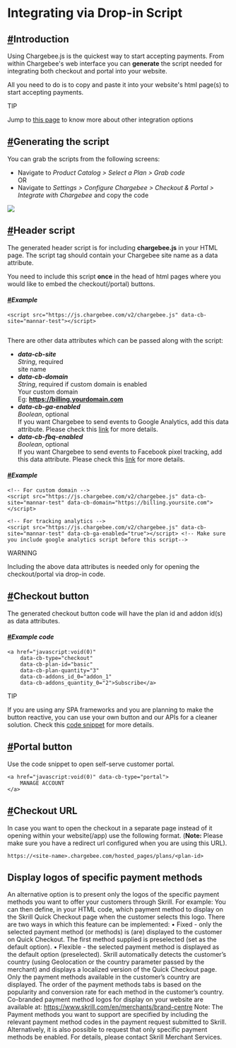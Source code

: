 
# Integrating via Drop-in Script

## [#](https://www.chargebee.com/checkout-portal-docs/drop-in-integration.html#introduction)Introduction

Using Chargebee.js is the quickest way to start accepting payments. From within Chargebee's web interface you can  **generate**  the script needed for integrating both checkout and portal into your website.

All you need to do is to copy and paste it into your website's html page(s) to start accepting payments.

TIP

Jump to  [this page](https://www.chargebee.com/checkout-portal-docs/#/#integration-options)  to know more about other integration options

## [#](https://www.chargebee.com/checkout-portal-docs/drop-in-integration.html#generating-the-script)Generating the script

You can grab the scripts from the following screens:

-   Navigate to  _Product Catalog > Select a Plan > Grab code_  
    OR
-   Navigate to  _Settings > Configure Chargebee > Checkout & Portal > Integrate with Chargebee_  and copy the code

![](https://www.chargebee.com/checkout-portal-docs/assets/img/integration-ui.86cc37df.png)

## [#](https://www.chargebee.com/checkout-portal-docs/drop-in-integration.html#header-script)Header script

The generated header script is for including  **chargebee.js**  in your HTML page. The script tag should contain your Chargebee site name as a data attribute.

You need to include this script  **once**  in the head of html pages where you would like to embed the checkout(/portal) buttons.

#### [#](https://www.chargebee.com/checkout-portal-docs/drop-in-integration.html#example)_**Example**_

```
<script src="https://js.chargebee.com/v2/chargebee.js" data-cb-site="mannar-test"></script>


```

There are other data attributes which can be passed along with the script:

-   _**data-cb-site**_  
    _String_, required  
    site name
-   _**data-cb-domain**_  
    _String_, required if custom domain is enabled  
    Your custom domain  
    Eg:  **https://billing.yourdomain.com**
-   _**data-cb-ga-enabled**_  
    _Boolean_, optional  
    If you want Chargebee to send events to Google Analytics, add this data attribute. Please check this  [link](https://www.chargebee.com/checkout-portal-docs/drop-in-integration.html)  for more details.
-   _**data-cb-fbq-enabled**_  
    _Boolean_, optional  
    If you want Chargebee to send events to Facebook pixel tracking, add this data attribute. Please check this  [link](https://www.chargebee.com/checkout-portal-docs/drop-in-integration.html)  for more details.

#### [#](https://www.chargebee.com/checkout-portal-docs/drop-in-integration.html#example-2)_**Example**_

```
<!-- For custom domain -->
<script src="https://js.chargebee.com/v2/chargebee.js" data-cb-site="mannar-test" data-cb-domain="https://billing.yoursite.com"></script>

<!-- For tracking analytics -->
<script src="https://js.chargebee.com/v2/chargebee.js" data-cb-site="mannar-test" data-cb-ga-enabled="true"></script> <!-- Make sure you include google analytics script before this script-->

```

WARNING

Including the above data attributes is needed only for opening the checkout/portal via drop-in code.

## [#](https://www.chargebee.com/checkout-portal-docs/drop-in-integration.html#checkout-button)Checkout button

The generated checkout button code will have the plan id and addon id(s) as data attributes.

#### [#](https://www.chargebee.com/checkout-portal-docs/drop-in-integration.html#example-code)_**Example code**_

```
<a href="javascript:void(0)"
    data-cb-type="checkout"
    data-cb-plan-id="basic"
    data-cb-plan-quantity="3"
    data-cb-addons_id_0="addon_1"
    data-cb-addons_quantity_0="2">Subscribe</a>

```

TIP

If you are using any SPA frameworks and you are planning to make the button reactive, you can use your own button and our APIs for a cleaner solution. Check this  [code snippet](https://www.chargebee.com/checkout-portal-docs/drop-in-tutorial.html#simulating-drop-in-script-functionality-with-your-button)  for more details.

## [#](https://www.chargebee.com/checkout-portal-docs/drop-in-integration.html#portal-button)Portal button

Use the code snippet to open self-serve customer portal.

```
<a href="javascript:void(0)" data-cb-type="portal">
    MANAGE ACCOUNT
</a>

```

## [#](https://www.chargebee.com/checkout-portal-docs/drop-in-integration.html#checkout-url)Checkout URL

In case you want to open the checkout in a separate page instead of it opening within your website(/app) use the following format. (**Note:**  Please make sure you have a redirect url configured when you are using this URL).

```
https://<site-name>.chargebee.com/hosted_pages/plans/<plan-id>
```


## Display logos of specific payment methods

An alternative option is to present only the logos of the specific payment methods you want to offer
your customers through Skrill. For example:
You can then define, in your HTML code, which payment method to display on the Skrill Quick
Checkout page when the customer selects this logo. There are two ways in which this feature can be
implemented:
• Fixed - only the selected payment method (or methods) is (are) displayed to the customer on
Quick Checkout. The first method supplied is preselected (set as the default option).
• Flexible - the selected payment method is displayed as the default option (preselected). Skrill
automatically detects the customer’s country (using Geolocation or the country parameter
passed by the merchant) and displays a localized version of the Quick Checkout page. Only
the payment methods available in the customer’s country are displayed. The order of the
payment methods tabs is based on the popularity and conversion rate for each method in the
customer’s country.
Co-branded payment method logos for display on your website are available at:
https://www.skrill.com/en/merchants/brand-centre
Note: The Payment methods you want to support are specified by including the relevant payment
method codes in the payment request submitted to Skrill. Alternatively, it is also possible to
request that only specific payment methods be enabled. For details, please contact Skrill
Merchant Services.